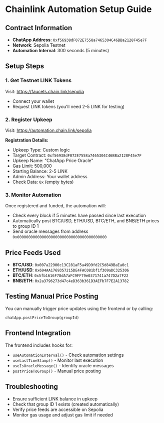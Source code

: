 # Chainlink Automation Setup Guide

## Contract Information
- **ChatApp Address**: `0xf56938dF072E7558a7465304C46BBa2128F45e7F`
- **Network**: Sepolia Testnet
- **Automation Interval**: 300 seconds (5 minutes)

## Setup Steps

### 1. Get Testnet LINK Tokens
Visit: https://faucets.chain.link/sepolia
- Connect your wallet
- Request LINK tokens (you'll need 2-5 LINK for testing)

### 2. Register Upkeep
Visit: https://automation.chain.link/sepolia

**Registration Details:**
- Upkeep Type: Custom logic
- Target Contract: `0xf56938dF072E7558a7465304C46BBa2128F45e7F`
- Upkeep Name: "ChatApp Price Oracle"
- Gas Limit: 500,000
- Starting Balance: 2-5 LINK
- Admin Address: Your wallet address
- Check Data: `0x` (empty bytes)

### 3. Monitor Automation
Once registered and funded, the automation will:
- Check every block if 5 minutes have passed since last execution
- Automatically post BTC/USD, ETH/USD, BTC/ETH, and BNB/ETH prices to group ID 1
- Send oracle messages from address `0x0000000000000000000000000000000000000000`

## Price Feeds Used
- **BTC/USD**: `0x007a22900c13C281aF5a49D9fd2C5d849BaEa0c1`
- **ETH/USD**: `0x694AA1769357215DE4FAC081bf1f309aDC325306`
- **BTC/ETH**: `0x5fb1616F78dA7aFC9FF79e0371741a747D2a7F22`
- **BNB/ETH**: `0x2a3796273d47c4eD363b361D3AEFb7F7E2A13782`

## Testing Manual Price Posting
You can manually trigger price updates using the frontend or by calling:
```solidity
chatApp.postPriceToGroup(groupId)
```

## Frontend Integration
The frontend includes hooks for:
- `useAutomationInterval()` - Check automation settings
- `useLastTimeStamp()` - Monitor last execution
- `useIsOracleMessage()` - Identify oracle messages
- `postPriceToGroup()` - Manual price posting

## Troubleshooting
- Ensure sufficient LINK balance in upkeep
- Check that group ID 1 exists (created automatically)
- Verify price feeds are accessible on Sepolia
- Monitor gas usage and adjust gas limit if needed
